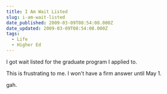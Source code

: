 ```yaml
---
title: I Am Wait Listed
slug: i-am-wait-listed
date_published: 2009-03-09T08:54:08.000Z
date_updated: 2009-03-09T08:54:08.000Z
tags:
  - Life
  - Higher Ed
---
```


I got wait listed for the graduate program I applied to.

This is frustrating to me. I won't have a firm answer until May 1.

gah.
